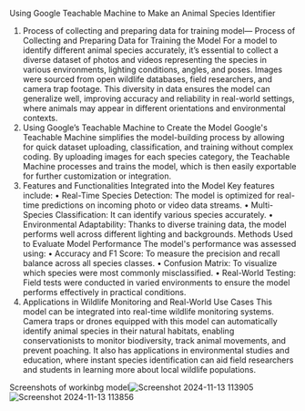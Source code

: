 Using Google Teachable Machine to Make an Animal Species Identifier

1.	Process of collecting and preparing data for training model—
Process of Collecting and Preparing Data for Training the Model
For a model to identify different animal species accurately, it’s essential to collect a diverse dataset of photos and videos representing the species in various environments, lighting conditions, angles, and poses. Images were sourced from open wildlife databases, field researchers, and camera trap footage. This diversity in data ensures the model can generalize well, improving accuracy and reliability in real-world settings, where animals may appear in different orientations and environmental contexts.
2.	Using Google’s Teachable Machine to Create the Model
Google's Teachable Machine simplifies the model-building process by allowing for quick dataset uploading, classification, and training without complex coding. By uploading images for each species category, the Teachable Machine processes and trains the model, which is then easily exportable for further customization or integration.
3.	Features and Functionalities Integrated into the Model
Key features include:
•	Real-Time Species Detection: The model is optimized for real-time predictions on incoming photo or video data streams.
•	Multi-Species Classification: It can identify various species accurately.
•	Environmental Adaptability: Thanks to diverse training data, the model performs well across different lighting and backgrounds.
Methods Used to Evaluate Model Performance
The model's performance was assessed using:
•	Accuracy and F1 Score: To measure the precision and recall balance across all species classes.
•	Confusion Matrix: To visualize which species were most commonly misclassified.
•	Real-World Testing: Field tests were conducted in varied environments to ensure the model performs effectively in practical conditions.
4.	Applications in Wildlife Monitoring and Real-World Use Cases
This model can be integrated into real-time wildlife monitoring systems. Camera traps or drones equipped with this model can automatically identify animal species in their natural habitats, enabling conservationists to monitor biodiversity, track animal movements, and prevent poaching. It also has applications in environmental studies and education, where instant species identification can aid field researchers and students in learning more about local wildlife populations.

Screenshots of workinbg model![Screenshot 2024-11-13 113905](https://github.com/user-attachments/assets/ad66666a-bfa0-4313-98fe-c450789fb960)
![Screenshot 2024-11-13 113856](https://github.com/user-attachments/assets/3414465e-03de-4481-9c32-8672b5650578)
